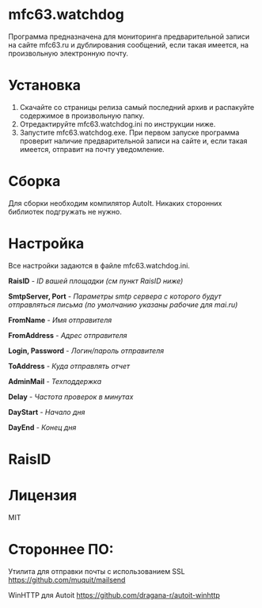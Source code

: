# mfc63.watchdog
Программа предназначена для мониторинга предварительной записи на сайте mfc63.ru и дублирования сообщений, если такая имеется, на произвольную электронную почту.

# Установка
1. Скачайте со страницы релиза самый последний архив и распакуйте содержимое в произвольную папку.
2. Отредактируйте mfc63.watchdog.ini по инструкции ниже.
3. Запустите mfc63.watchdog.exe. При первом запуске программа проверит наличие предварительной записи на сайте и, если такая имеется, отправит на почту уведомление.

# Сборка
Для сборки необходим компилятор AutoIt. Никаких сторонних библиотек подгружать не нужно.

# Настройка
Все настройки задаются в файле mfc63.watchdog.ini.

**RaisID** - *ID вашей площадки (см пункт RaisID ниже)*

**SmtpServer, Port** - *Параметры smtp сервера с которого будут отправляться письма (по умолчанию указаны рабочие для mai.ru)*

**FromName** - *Имя отправителя*

**FromAddress** - *Адрес отправителя*

**Login, Password** - *Логин/пароль отправителя*

**ToAddress** - *Куда отправлять отчет*

**AdminMail** - *Техподдержка*

**Delay** - *Частота проверок в минутах*

**DayStart** - *Начало дня*

**DayEnd** - *Конец дня*

# RaisID

# Лицензия
MIT

# Стороннее ПО:
Утилита для отправки почты с использованием SSL
https://github.com/muquit/mailsend

WinHTTP для Autoit
https://github.com/dragana-r/autoit-winhttp
